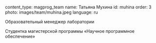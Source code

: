 content_type: magprog_team name: Татьяна Мухина id: muhina order: 3 photo: images/team/muhina.jpeg language: ru

Образовательный менеджер лаборатории

Студентка магистерской программы «Научное программное обеспечение»
